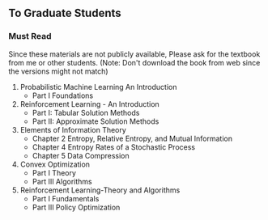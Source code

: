 ## To Graduate Students
### Must Read
Since these materials are not publicly available, Please ask for the textbook from me or other students. (Note: Don't download the book from web since the versions might not match)
1. Probabilistic Machine Learning An Introduction
   - Part I Foundations
2. Reinforcement Learning - An Introduction
   - Part I: Tabular Solution Methods
   - Part II: Approximate Solution Methods
3. Elements of Information Theory
   - Chapter 2 Entropy, Relative Entropy, and Mutual Information
   - Chapter 4 Entropy Rates of a Stochastic Process
   - Chapter 5 Data Compression
4. Convex Optimization
   - Part I Theory
   - Part III Algorithms
5. Reinforcement Learning-Theory and Algorithms
   - Part I Fundamentals
   - Part III Policy Optimization

